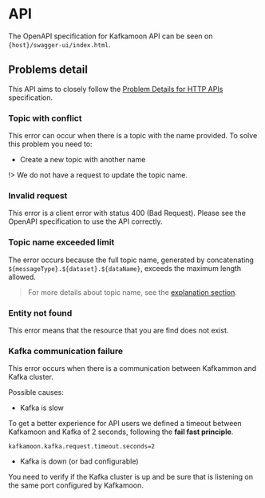 # API

The OpenAPI specification for Kafkamoon API can be seen on `{host}/swagger-ui/index.html`.

## Problems detail

This API aims to closely follow the [Problem Details for HTTP APIs](https://www.rfc-editor.org/rfc/rfc7807)
specification.

### Topic with conflict

This error can occur when there is a topic with the name provided. To solve this problem you need to:

- Create a new topic with another name

!> We do not have a request to update the topic name.

### Invalid request

This error is a client error with status 400 (Bad Request). Please see the OpenAPI specification to use the API
correctly.

### Topic name exceeded limit

The error occurs because the full topic name, generated by concatenating `${messageType}.${dataset}.${dataName}`,
exceeds the maximum length allowed.

> For more details about topic name, see the [explanation section](explanation/?id=topic-name).

### Entity not found

This error means that the resource that you are find does not exist.

### Kafka communication failure

This error occurs when there is a communication between Kafkammon and Kafka cluster.

Possible causes:

- Kafka is slow

To get a better experience for API users we defined a timeout between Kafkamoon and Kafka of 2 seconds, following the
**fail fast principle**.

```properties
kafkamoon.kafka.request.timeout.seconds=2
```

- Kafka is down (or bad configurable)

You need to verify if the Kafka cluster is up and be sure that is listening on the same port configured by Kafkamoon.
